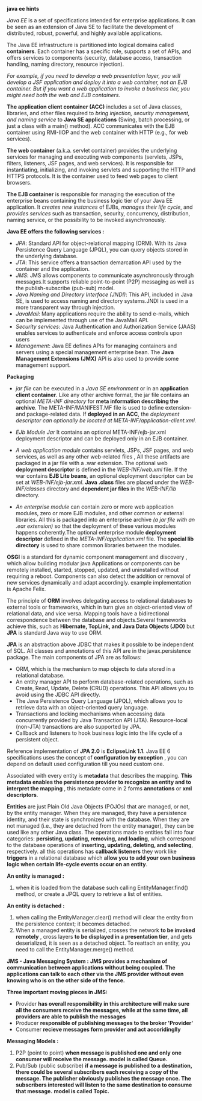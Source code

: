 **java ee hints**

_Java EE_ is a set of specifications intended for enterprise applications. It can be seen as an extension of Java SE to facilitate the development of distributed, robust, powerful, and highly available applications.

The Java EE infrastructure is partitioned into logical domains called **containers**. Each container has a specific role, supports a set of APIs, and offers services to components (security, database access, transaction handling, naming directory, resource injection).

_For example, if you need to develop a web presentation layer, you will develop a JSF application and deploy it into a web container, not an EJB container. But if you want a web application to invoke a business tier, you might need both the web and EJB containers._


**The application client container (ACC)** includes a set of Java classes, libraries, and other files required to *bring injection, security management, and naming service* to **Java SE applications** (Swing, batch processing, or just a class with a main() method). ACC communicates with the EJB container using RMI-IIOP and the web container with HTTP (e.g., for web services).

**The web container** (a.k.a. servlet container) provides the underlying services for managing and executing web components (servlets, JSPs, filters, listeners, JSF pages, and web services). It is responsible for instantiating, initializing, and invoking servlets and supporting the HTTP and HTTPS protocols. It is the container used to feed web pages to client browsers.

**The EJB container** is responsible for managing the execution of the enterprise beans containing the business logic tier of your Java EE application. It _creates new instances_ of EJBs, _manages their life cycle_, and _provides services_ such as transaction, security, concurrency, distribution, naming service, or the possibility to be invoked asynchronously.

**Java EE offers the following services :**
* _JPA_: Standard API for object-relational mapping (ORM). With its Java Persistence Query Language (JPQL), you can query objects stored in the underlying database.
* _JTA_: This service offers a transaction demarcation API used by the container and the application.
* _JMS_: JMS allows components to communicate asynchronously through messages.It supports reliable point-to-point (P2P) messaging as well as the publish-subscribe (pub-sub) model.
* _Java Naming and Directory Interface (JNDI)_: This API, included in Java SE, is used to access naming and directory systems.JNDI is used in a more transparent way through injection.
* _JavaMail_: Many applications require the ability to send e-mails, which can be implemented through use of the JavaMail API.
* _Security services_: Java Authentication and Authorization Service (JAAS) enables services to authenticate and enforce access controls upon users
* _Management_: Java EE defines APIs for managing containers and servers using a special management enterprise bean. The **Java Management Extensions (JMX)** API is also used to provide some management support.


**Packaging**
  * _jar file_ can be executed in a _Java SE environment_ or in an **application client container**. Like any other archive format, the jar file contains an optional _META-INF directory_ for **meta information describing the archive**. The META-INF/MANIFEST.MF file is used to define
extension- and package-related data. If **deployed in an ACC**, the _deployment descriptor can optionally be located at META-INF/application-client.xml._

  * _EJb Module Jar_ It contains an optional META-INF/ejb-jar.xml deployment descriptor and can be deployed only in an EJB container.

  * _A web application module_ contains servlets, JSPs, JSF pages, and web services, as well as any other web-related files , All these artifacts are packaged in a jar file with a .war extension. The optional web **deployment descriptor** is defined in the _WEB-INF/web.xml_ file. If the war contains **EJB Lite beans**, an optional deployment descriptor can be set at _WEB-INF/ejb-jar.xml_. **Java .class** files are placed under the _WEB-INF/classes_ directory and **dependent jar files** in the _WEB-INF/lib_ directory.

  * _An enterprise module_ can contain zero or more web application modules, zero or more EJB modules, and other common or external libraries. All this is packaged into an enterprise archive _(a jar file with an .ear extension)_ so that the deployment of these various modules happens coherently.The optional enterprise module **deployment descriptor** defined in the _META-INF/application.xml_ file. The **special lib directory** is used to share common libraries between the modules.

**OSGI** is a standard for dynamic component management and discovery , which  allow building modular java Applications or components can be remotely installed, started, stopped, updated, and uninstalled without requiring a reboot. Components can also detect the addition or removal of new services dynamically and adapt accordingly. example implementation is Apache Felix.

The principle of **ORM** involves delegating access to relational databases to external tools
or frameworks, which in turn give an object-oriented view of relational data, and vice versa.
Mapping tools have a bidirectional correspondence between the database and objects.Several frameworks achieve this, such as __Hibernate, TopLink, and Java Data Objects (JDO)__ but __JPA__ is standard Java way to use ORM.


**JPA** is an abstraction above JDBC that makes it possible to be independent of SQL. All classes and annotations of this API are in the javax.persistence package. The main components of JPA are as follows:
  * ORM, which is the mechanism to map objects to data stored in a relational database.
  * An entity manager API to perform database-related operations, such as Create, Read, Update, Delete (CRUD) operations. This API allows you to avoid using the JDBC API directly.
  * The Java Persistence Query Language (JPQL), which allows you to retrieve data with an object-oriented query language.
  * Transactions and locking mechanisms when accessing data concurrently provided by Java Transaction API (JTA). Resource-local (non-JTA) transactions are also supported by JPA.
  * Callback and listeners to hook business logic into the life cycle of a persistent object.

Reference implementation of __JPA 2.0__ is __EclipseLink 1.1__.
Java EE 6 specifications uses the concept of **configuration by exception** , you can depend on default used configuration till you need custom one.

Associated with every entity is **metadata** that describes the mapping. __This metadata enables the persistence provider to recognize an entity and to interpret the mapping__ , this metadate come in 2 forms **annotations** or **xml descriptors**.

**Entities** are just Plain Old Java Objects (POJOs) that are managed, or not, by the entity manager. When they are managed, they have a persistence identity, and their state is synchronized
with the database. When they are not managed (i.e., they are detached from the entity manager),
they can be used like any other Java class.
The operations made to entities fall into four categories: __persisting, updating, removing,
and loading__, which correspond to the database operations of __inserting, updating, deleting, and
selecting__, respectively. all this operations has **callback listeners** they work like **triggers** in a relational database which __allow you to add your own business logic when certain life-cycle events occur on an entity__.

**An entity is managed :**
  1. when it is loaded from the database such calling EntityManager.find() method, or create a
  JPQL query to retrieve a list of entities.

**An entity is detached :**
  1. when calling the EntityManager.clear() method will clear the entity from the persistence context; it becomes detached.
  2. When a managed entity is serialized, crosses the network __to be invoked remotely__ , cross layers __to be displayed in a presentation tier__, and gets deserialized, it is seen as a detached object. To reattach an entity, you need to call the EntityManager.merge() method.


**JMS - Java Messaging System :** __JMS provides a mechanism of communication between applications__ **without being coupled.** __The applications can talk to each other via the JMS provider without even knowing who is on the other side of the fence.__

**Three important moving pieces in JMS:**
 * Provider __has overall responsibility in this architecture will make sure all the consumers receive the messages, while at the same time, all providers are able to publish the messages__
 * Producer __responsible of publishing messages to the broker 'Provider'__
 * Consumer __recieve messages form provider and act accoridinglly__

**Messaging Models :**
 1. P2P (point to point) __when message is published one and only one consumer will receive the message.__ **model is called Queue.**
 2. Pub/Sub (public subscribe) __if a message is published to a destination, there could be several subscribers each receiving a copy of the message. The publisher obviously publishes the message once. The subscribers interested will listen to the same destination to consume that message.__ **model is called Topic.**
